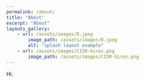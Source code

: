 ```yaml
---
permalink: /about/
title: "About"
excerpt: "About"
layouts_gallery:
    - url: /assets/images/D.jpeg
        image_path: /assets/images/D.jpeg
        alt: "splash layout example"
    - url: /assets/images/CISR-hires.png
        image_path: /assets/images/CISR-hires.png
---
```

Hi.